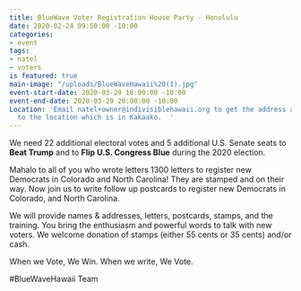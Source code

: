 ```yaml
---
title: BlueWave Voter Registration House Party - Honolulu
date: 2020-02-24 09:50:00 -10:00
categories:
- event
tags:
- natel
- voters
is featured: true
main-image: "/uploads/BlueWaveHawaii%20(1).jpg"
event-start-date: 2020-03-29 18:00:00 -10:00
event-end-date: 2020-03-29 20:00:00 -10:00
Location: 'Email natel+owner@indivisiblehawaii.org to get the address and direction
  to the location which is in Kakaako.  '
---
```


We need 22 additional electoral votes and 5 additional U.S. Senate seats to **Beat Trump** and to **Flip U.S. Congress Blue** during the 2020 election.

Mahalo to all of you who wrote letters 1300 letters to register new Democrats in Colorado and North Carolina!  They are stamped and on their way.  Now join us to write follow up postcards to register new Democrats in Colorado, and North Carolina.

We will provide names & addresses, letters, postcards, stamps, and the training. You bring the enthusiasm and powerful words to talk with new voters. We welcome donation of stamps (either 55 cents or 35 cents) and/or cash.

When we Vote, We Win. When we write, We Vote.

#BlueWaveHawaii Team